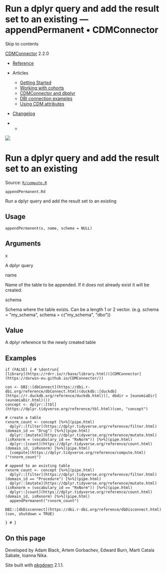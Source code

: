 # Run a dplyr query and add the result set to an existing — appendPermanent • CDMConnector

Skip to contents

[CDMConnector](../index.html) 2.2.0

  * [Reference](../reference/index.html)
  * Articles
    * [Getting Started](../articles/a01_getting-started.html)
    * [Working with cohorts](../articles/a02_cohorts.html)
    * [CDMConnector and dbplyr](../articles/a03_dbplyr.html)
    * [DBI connection examples](../articles/a04_DBI_connection_examples.html)
    * [Using CDM attributes](../articles/a06_using_cdm_attributes.html)
  * [Changelog](../news/index.html)


  *   * [](https://github.com/darwin-eu/CDMConnector/)



![](../logo.png)

# Run a dplyr query and add the result set to an existing

Source: [`R/compute.R`](https://github.com/darwin-eu/CDMConnector/blob/HEAD/R/compute.R)

`appendPermanent.Rd`

Run a dplyr query and add the result set to an existing

## Usage
    
    
    appendPermanent(x, name, schema = NULL)

## Arguments

x
    

A dplyr query

name
    

Name of the table to be appended. If it does not already exist it will be created.

schema
    

Schema where the table exists. Can be a length 1 or 2 vector. (e.g. schema = "my_schema", schema = c("my_schema", "dbo"))

## Value

A dplyr reference to the newly created table

## Examples
    
    
    if (FALSE) { # \dontrun{
    [library](https://rdrr.io/r/base/library.html)([CDMConnector](https://darwin-eu.github.io/CDMConnector/))
    
    con <- DBI::[dbConnect](https://dbi.r-dbi.org/reference/dbConnect.html)(duckdb::[duckdb](https://r.duckdb.org/reference/duckdb.html)(), dbdir = [eunomiaDir](eunomiaDir.html)())
    concept <- dplyr::[tbl](https://dplyr.tidyverse.org/reference/tbl.html)(con, "concept")
    
    # create a table
    rxnorm_count <- concept [%>%](pipe.html)
      dplyr::[filter](https://dplyr.tidyverse.org/reference/filter.html)(domain_id == "Drug") [%>%](pipe.html)
      dplyr::[mutate](https://dplyr.tidyverse.org/reference/mutate.html)(isRxnorm = (vocabulary_id == "RxNorm")) [%>%](pipe.html)
      dplyr::[count](https://dplyr.tidyverse.org/reference/count.html)(domain_id, isRxnorm) [%>%](pipe.html)
      [compute](https://dplyr.tidyverse.org/reference/compute.html)("rxnorm_count")
    
    # append to an existing table
    rxnorm_count <- concept [%>%](pipe.html)
      dplyr::[filter](https://dplyr.tidyverse.org/reference/filter.html)(domain_id == "Procedure") [%>%](pipe.html)
      dplyr::[mutate](https://dplyr.tidyverse.org/reference/mutate.html)(isRxnorm = (vocabulary_id == "RxNorm")) [%>%](pipe.html)
      dplyr::[count](https://dplyr.tidyverse.org/reference/count.html)(domain_id, isRxnorm) [%>%](pipe.html)
      appendPermanent("rxnorm_count")
    
    DBI::[dbDisconnect](https://dbi.r-dbi.org/reference/dbDisconnect.html)(con, shutdown = TRUE)
    
    } # }
    

## On this page

Developed by Adam Black, Artem Gorbachev, Edward Burn, Marti Catala Sabate, Ioanna Nika.

Site built with [pkgdown](https://pkgdown.r-lib.org/) 2.1.1.
